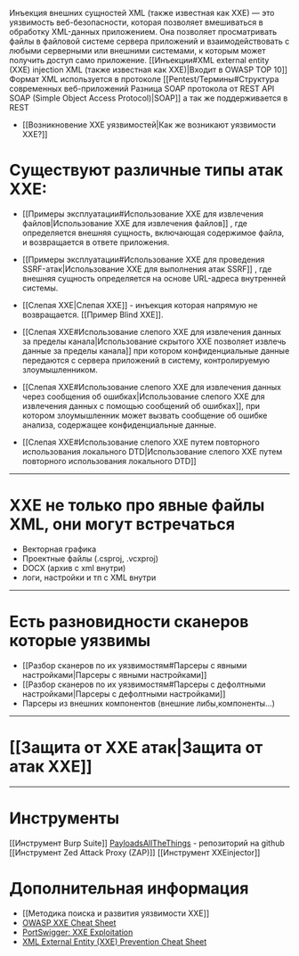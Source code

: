 
Инъекция внешних сущностей XML (также известная как XXE) — это уязвимость веб-безопасности, которая позволяет вмешиваться в обработку XML-данных приложением. Она позволяет просматривать файлы в файловой системе сервера приложений и взаимодействовать с любыми серверными или внешними системами, к которым может получить доступ само приложение.
[[Инъекции#XML external entity (XXE) injection XML (также известная как XXE)|Входит в OWASP TOP 10]] Формат XML используется в протоколе [[Pentest/Термины#Структура современных веб-приложений Разница SOAP протокола от REST API SOAP (Simple Object Access Protocol)|SOAP]] а так же поддерживается в REST

- [[Возникновение XXE уязвимостей|Как же возникают уязвимости XXE?]]

# Существуют различные типы атак XXE:
- [[Примеры эксплуатации#Использование XXE для извлечения файлов|Использование XXE для извлечения файлов]] , где определяется внешняя сущность, включающая содержимое файла, и возвращается в ответе приложения.

- [[Примеры эксплуатации#Использование XXE для проведения SSRF-атак|Использование XXE для выполнения атак SSRF]] , где внешняя сущность определяется на основе URL-адреса внутренней системы.

- [[Слепая XXE|Слепая XXE]] - инъекция которая напрямую не возвращается. [[Пример Blind XXE]].

- [[Слепая XXE#Использование слепого XXE для извлечения данных за пределы канала|Использование скрытого XXE позволяет извлечь данные за пределы канала]] при котором конфиденциальные данные передаются с сервера приложений в систему, контролируемую злоумышленником. 

- [[Слепая XXE#Использование слепого XXE для извлечения данных через сообщения об ошибках|Использование слепого XXE для извлечения данных с помощью сообщений об ошибках]], при котором злоумышленник может вызвать сообщение об ошибке анализа, содержащее конфиденциальные данные.

- [[Слепая XXE#Использование слепого XXE путем повторного использования локального DTD|Использование слепого XXE путем повторного использования локального DTD]] 

----
# XXE не только про явные файлы XML, они могут встречаться

- Векторная графика
- Проектные файлы (.csproj, .vcxproj)
- DOCX (архив с xml внутри)
- логи, настройки и тп с XML внутри

----

# Есть разновидности сканеров которые уязвимы
- [[Разбор сканеров по их уязвимостям#Парсеры с явными настройками|Парсеры с явными настройками]]
- [[Разбор сканеров по их уязвимостям#Парсеры с дефолтными настройками|Парсеры с дефолтными настройками]]
- Парсеры из внешних компонентов (внешние либы,компоненты...)

---

# [[Защита от XXE атак|Защита от атак XXE]]

----

# Инструменты
[[Инструмент Burp Suite]]
[PayloadsAllTheThings](https://github.com/swisskyrepo/PayloadsAllTheThings/tree/master/XXE%20Injection) - репозиторий на github
[[Инструмент Zed Attack Proxy (ZAP)]]
[[Инструмент XXEinjector]]

# Дополнительная информация

- [[Методика поиска и развития уязвимости XXE]]
- [OWASP XXE Cheat Sheet](https://owasp.org/www-community/vulnerabilities/XML_External_Entity_(XXE)_Processing)
- [PortSwigger: XXE Exploitation](https://portswigger.net/web-security/xxe)
- [XML External Entity (XXE) Prevention Cheat Sheet](https://cheatsheetseries.owasp.org/cheatsheets/XML_External_Entity_Prevention_Cheat_Sheet.html)
